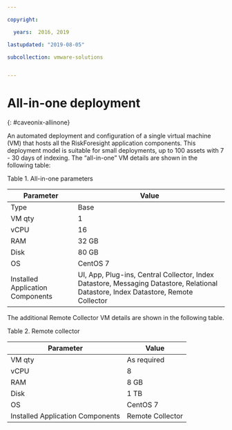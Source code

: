 ```yaml
---

copyright:

  years:  2016, 2019

lastupdated: "2019-08-05"

subcollection: vmware-solutions


---
```


# All-in-one deployment
{: #caveonix-allinone}

An automated deployment and configuration of a single virtual machine (VM) that hosts all the RiskForesight application components. This deployment model is suitable for small deployments, up to 100 assets with 7 - 30 days of indexing. The “all-in-one” VM details are shown in the following table:

Table 1. All-in-one parameters

|Parameter	|Value|
|---|---|
|Type	|Base|
|VM qty	|1|
|vCPU	|16|
|RAM	|32 GB|
|Disk	|80 GB|
|OS	|CentOS 7|
|Installed Application Components|	UI, App, Plug-ins, Central Collector, Index Datastore, Messaging Datastore, Relational Datastore, Index Datastore, Remote Collector|

The additional Remote Collector VM details are shown in the following table.

Table 2. Remote collector

|Parameter	|Value|
|---|---|
|VM qty	|As required|
|vCPU	|8|
|RAM	|8 GB|
|Disk	|1 TB|
|OS	|CentOS 7|
|Installed Application Components	|Remote Collector|
